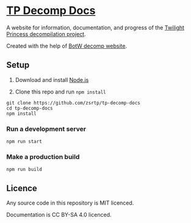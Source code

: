 # [TP Decomp Docs](https://zsrtp.link)

A website for information, documentation, and progress of the [Twilight Princess decompilation project](https://github.com/zeldaret/tp).

Created with the help of [BotW decomp website](https://github.com/open-ead/botw-decomp-www).

## Setup

1. Download and install [Node.js](https://nodejs.org)

2. Clone this repo and run `npm install`
```shell
git clone https://github.com/zsrtp/tp-decomp-docs
cd tp-decomp-docs
npm install
```

### Run a development server

```shell
npm run start
```

### Make a production build

```shell
npm run build
```

## Licence

Any source code in this repository is MIT licenced.

Documentation is CC BY-SA 4.0 licenced.
